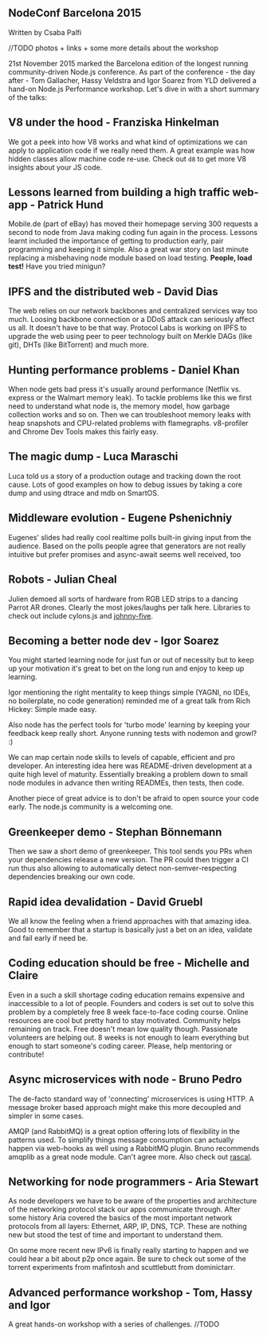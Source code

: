 ## NodeConf Barcelona 2015

Written by Csaba Palfi

//TODO photos + links + some more details about the workshop

21st November 2015 marked the Barcelona edition of the longest running community-driven Node.js conference. As part of the conference - the day after - Tom Gallacher, Hassy Veldstra and Igor Soarez from YLD delivered a hand-on Node.js Performance workshop. Let's dive in with a short summary of the talks:

## V8 under the hood - Franziska Hinkelman

We got a peek into how V8 works and what kind of optimizations we can apply to application code if we really need them. A great example was how hidden classes allow machine code re-use. Check out `d8` to get more V8 insights about your JS code.

## Lessons learned from building a high traffic web-app  - Patrick Hund

Mobile.de (part of eBay) has moved their homepage serving 300 requests a second to node from Java making coding fun again in the process. Lessons learnt included the importance of getting to production early, pair programming and keeping it simple. Also a great war story on last minute replacing a misbehaving node module based on load testing. **People, load test!** Have you tried minigun?

## IPFS and the distributed web - David Dias

The web relies on our network backbones and centralized services way too much. Loosing backbone connection or a DDoS attack can seriously affect us all. It doesn't have to be that way. Protocol Labs is working on IPFS to upgrade the web using peer to peer technology built on Merkle DAGs (like git), DHTs (like BitTorrent) and much more.

## Hunting performance problems - Daniel Khan

When node gets bad press it's usually around performance (Netflix vs. express or the Walmart memory leak). To tackle problems like this we first need to understand what node is, the memory model, how garbage collection works and so on. Then we can troubleshoot memory leaks with heap snapshots and CPU-related problems with flamegraphs. v8-profiler and Chrome Dev Tools makes this fairly easy.

## The magic dump - Luca Maraschi

Luca told us a story of a production outage and tracking down the root cause. Lots of good examples on how to debug issues by taking a core dump and using dtrace and mdb on SmartOS.

## Middleware evolution - Eugene Pshenichniy

Eugenes' slides had really cool realtime polls built-in giving input from the audience. Based on the polls people agree that generators are not really intuitive but prefer promises and async-await seems well received, too

## Robots - Julian Cheal

Julien demoed all sorts of hardware from RGB LED strips to a dancing Parrot AR drones. Clearly the most jokes/laughs per talk here. Libraries to check out include cylons.js and [johnny-five](https://www.npmjs.com/package/johnny-five).

## Becoming a better node dev - Igor Soarez

You might started learning node for just fun or out of necessity but to keep up your motivation it's great to bet on the long run and enjoy to keep up learning.

Igor mentioning the right mentality to keep things simple (YAGNI, no IDEs, no boilerplate, no code generation) reminded me of a great talk from Rich Hickey: Simple made easy.

Also node has the perfect tools for 'turbo mode' learning by keeping your feedback keep really short. Anyone running tests with nodemon and growl? :)

We can map certain node skills to levels of capable, efficient and pro developer. An interesting idea here was README-driven development at a quite high level of maturity. Essentially breaking a problem down to small node modules in advance then writing READMEs, then tests, then code.

Another piece of great advice is to don't be afraid to open source your code early. The node.js community is a welcoming one.

## Greenkeeper demo - Stephan Bönnemann

Then we saw a short demo of greenkeeper. This tool sends you PRs when your  dependencies release a new version. The PR could then trigger a CI run thus also allowing to automatically detect non-semver-respecting dependencies breaking our own code.

## Rapid idea devalidation - David Gruebl

We all know the feeling when a friend approaches with that amazing idea. Good to remember that a startup is basically just a bet on an idea, validate and fail early if need be.

## Coding education should be free - Michelle and Claire

Even in a such a skill shortage coding education remains expensive and inaccessible to a lot of people. Founders and coders is set out to solve this problem by a completely free 8 week face-to-face coding course. Online resources are cool but pretty hard to stay motivated. Community helps remaining on track.
Free doesn't mean low quality though. Passionate volunteers are helping out. 8 weeks is not enough to learn everything but enough to start someone's coding career. Please, help mentoring or contribute!

## Async microservices with node - Bruno Pedro

The de-facto standard way of 'connecting' microservices is using HTTP. A message broker based approach might make this more decoupled and simpler in some cases.

AMQP (and RabbitMQ) is a great option offering lots of flexibility in the patterns used. To simplify things message consumption can actually happen via web-hooks as well using a RabbitMQ plugin. Bruno recommends amqplib as a great node module. Can't agree more. Also check out [rascal](https://github.com/guidesmiths/rascal#readme).

## Networking for node programmers - Aria Stewart

As node developers we have to be aware of the properties and architecture of the networking protocol stack our apps communicate through. After some history Aria covered the basics of the most important network protocols from all layers: Ethernet, ARP, IP, DNS, TCP. These are nothing new but stood the test of time and important to understand them.

On some more recent new IPv6 is finally really starting to happen and we could hear a bit about p2p once again. Be sure to check out some of the torrent experiments from mafintosh and scuttlebutt from dominictarr.

## Advanced performance workshop - Tom, Hassy and Igor

A great hands-on workshop with a series of challenges.
//TODO
